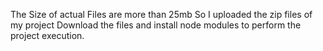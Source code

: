 The Size of actual Files are more than 25mb So I uploaded the zip files of my project 
Download the files and install node modules to perform the project execution.
